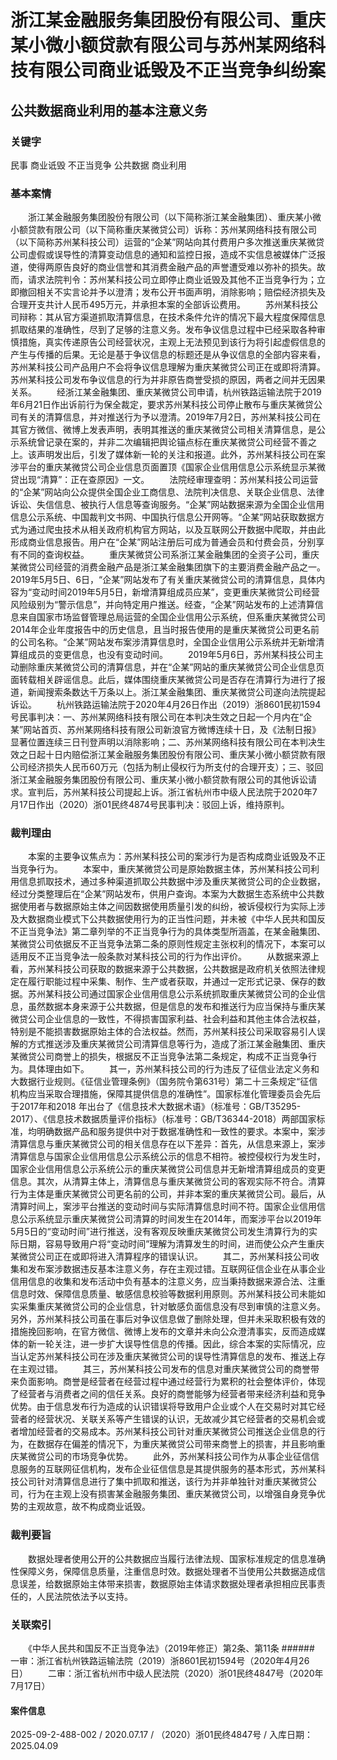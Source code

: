 # 浙江某金融服务集团股份有限公司、重庆某小微小额贷款有限公司与苏州某网络科技有限公司商业诋毁及不正当竞争纠纷案
## 公共数据商业利用的基本注意义务
### 关键字
民事 商业诋毁 不正当竞争 公共数据 商业利用
### 基本案情
　　浙江某金融服务集团股份有限公司（以下简称浙江某金融集团）、重庆某小微小额贷款有限公司（以下简称重庆某微贷公司）诉称：苏州某网络科技有限公司（以下简称苏州某科技公司）运营的“企某”网站向其付费用户多次推送重庆某微贷公司虚假或误导性的清算变动信息的通知和监控日报，造成不实信息被媒体广泛报道，使得两原告良好的商业信誉和其消费金融产品的声誉遭受难以弥补的损失。故而，请求法院判令：苏州某科技公司立即停止商业诋毁及其他不正当竞争行为；立即撤回相关不实言论并予以澄清；发布公开书面声明，消除影响；赔偿经济损失及合理开支共计人民币495万元，并承担本案的全部诉讼费用。
　　苏州某科技公司辩称：其从官方渠道抓取清算信息，在技术条件允许的情况下最大程度保障信息抓取结果的准确性，尽到了足够的注意义务。发布争议信息过程中已经采取各种审慎措施，真实传递原告公司经营状况，主观上无法预见到该行为将引起虚假信息的产生与传播的后果。无论是基于争议信息的标题还是从争议信息的全部内容来看，苏州某科技公司产品用户不会将争议信息理解为重庆某微贷公司正在或即将清算。苏州某科技公司发布争议信息的行为并非原告商誉受损的原因，两者之间并无因果关系。
　　经浙江某金融集团、重庆某微贷公司申请，杭州铁路运输法院于2019年6月21日作出诉前行为保全裁定，要求苏州某科技公司停止散布与重庆某微贷公司有关的清算信息，并对推送行为予以澄清。2019年7月2日，苏州某科技公司在其官方微信、微博上发表声明，表明其推送的重庆某微贷公司相关清算信息，是公示系统曾记录在案的，并非二次编辑把舆论锚点标在重庆某微贷公司经营不善之上。该声明发出后，引发了媒体新一轮的关注和报道。此外，苏州某科技公司在案涉平台的重庆某微贷公司企业信息页面置顶《国家企业信用信息公示系统显示某微贷出现“清算”：正在查原因》一文。
　　法院经审理查明：苏州某科技公司运营的“企某”网站向公众提供全国企业工商信息、法院判决信息、关联企业信息、法律诉讼、失信信息、被执行人信息等查询服务。“企某”网站数据来源为全国企业信用信息公示系统、中国裁判文书网、中国执行信息公开网等。“企某”网站获取数据方式为通过爬虫技术从相关政府机构官方网站，以及互联网公开数据中爬取，并由此形成商业信息报告。用户在“企某”网站注册后可成为普通会员和付费会员，分别享有不同的查询权益。
　　重庆某微贷公司系浙江某金融集团的全资子公司，重庆某微贷公司经营的消费金融产品是浙江某金融集团旗下的主要消费金融产品之一。2019年5月5日、6日，“企某”网站发布了有关重庆某微贷公司的清算信息，具体内容为“变动时间2019年5月5日，新增清算组成员应某”，变更重庆某微贷公司经营风险级别为“警示信息”，并向特定用户推送。经查，“企某”网站发布的上述清算信息来自国家市场监督管理总局运营的全国企业信用公示系统，但系重庆某微贷公司2014年企业年度报告中的历史信息，且当时报告使用的是重庆某微贷公司更名前的公司名称。“企某”网站发布案涉清算信息时，全国企业信用公示系统并无新增清算组成员的变更信息，也没有变动时间。
　　2019年5月6日，苏州某科技公司主动删除重庆某微贷公司的清算信息，并在“企某”网站的重庆某微贷公司企业信息页面转载相关辟谣信息。此后，媒体围绕重庆某微贷公司是否存在清算行为进行了报道，新闻搜索条数达千万条以上。浙江某金融集团、重庆某微贷公司遂向法院提起诉讼。
　　杭州铁路运输法院于2020年4月26日作出（2019）浙8601民初1594号民事判决：一、苏州某网络科技有限公司在本判决生效之日起一个月内在“企某”网站首页、苏州某网络科技有限公司新浪官方微博连续十日，及《法制日报》显著位置连续三日刊登声明以消除影响；二、苏州某网络科技有限公司在本判决生效之日起十日内赔偿浙江某金融服务集团股份有限公司、重庆某小微小额贷款有限公司经济损失人民币60万元（包括为制止侵权行为所支付的合理开支）；三、驳回浙江某金融服务集团股份有限公司、重庆某小微小额贷款有限公司的其他诉讼请求。宣判后，苏州某科技公司提起上诉。浙江省杭州市中级人民法院于2020年7月17日作出（2020）浙01民终4874号民事判决：驳回上诉，维持原判。
### 裁判理由
　　本案的主要争议焦点为：苏州某科技公司的案涉行为是否构成商业诋毁及不正当竞争行为。
　　本案中，重庆某微贷公司是原始数据主体，苏州某科技公司利用信息抓取技术，通过多种渠道抓取公共数据中涉及重庆某微贷公司的企业数据，经过分类整理后在“企某”网站发布，供用户查询。本案为大数据生态系统中公共数据使用者与数据原始主体之间因数据使用质量引发的纠纷，被诉侵权行为实际上涉及大数据商业模式下公共数据使用行为的正当性问题，并未被《中华人民共和国反不正当竞争法》第二章列举的不正当竞争行为的具体类型所涵盖，在某金融集团、某微贷公司依据反不正当竞争法第二条的原则性规定主张权利的情况下，本案可以适用反不正当竞争法一般条款对某科技公司的行为作出评价。
　　从数据来源上看，苏州某科技公司获取的数据来源于公共数据，公共数据是政府机关依照法律规定在履行职能过程中采集、制作、生产或者获取，并通过一定形式记录、保存的数据。苏州某科技公司通过国家企业信用信息公示系统抓取重庆某微贷公司的企业信息，虽然数据本身来源于公共数据，但是信息的发布和推送行为应当保持与重庆某微贷公司企业信息的一致性，不得损害国家利益、社会利益和其他主体合法权益，特别是不能损害数据原始主体的合法权益。然而，苏州某科技公司采取容易引人误解的方式推送涉及重庆某微贷公司清算信息等行为，造成了浙江某金融集团、重庆某微贷公司商誉上的损失，根据反不正当竞争法第二条规定，构成不正当竞争行为。具体理由如下。
　　其一，苏州某科技公司的行为违反了征信业法定义务和大数据行业规则。《征信业管理条例》（国务院令第631号）第二十三条规定“征信机构应当采取合理措施，保障其提供信息的准确性”。国家标准化管理委员会先后于2017年和2018 年出台了《信息技术大数据术语》（标准号：GB/T35295-2017）、《信息技术数据质量评价指标》（标准号：GB/T36344-2018）两部国家标准，均明确数据产品和服务提供中对于数据准确性和一致性的要求。本案中，案涉清算信息与重庆某微贷公司的相关信息存在以下差异：首先，从信息来源上，案涉清算信息与国家企业信用信息公示系统公示的信息不相符。被控侵权行为发生时，国家企业信用信息公示系统公示的重庆某微贷公司信息并无新增清算组成员的变更信息。其次，从清算主体上，清算信息与重庆某微贷公司的客观实际不符合。清算行为主体是重庆某微贷公司更名前的公司，并非本案的重庆某微贷公司。最后，从清算时间上，案涉平台推送的变动时间与实际清算信息时间不符。国家企业信用信息公示系统显示重庆某微贷公司清算的时间发生在2014年，而案涉平台以2019年5月5日的“变动时间”进行推送，没有客观反映重庆某微贷公司发生清算行为的实际日期，容易导致用户将“变动时间”理解为清算发生的时间，进而使公众产生重庆某微贷公司正在或即将进入清算程序的错误认识。
　　其二，苏州某科技公司收集和发布案涉数据违反基本注意义务，存在主观过错。互联网征信企业在从事企业信用信息的收集和发布活动中负有基本的注意义务，应当秉持数据来源合法、注重信息时效、保障信息质量、敏感信息校验等数据利用原则。苏州某科技公司未能如实采集重庆某微贷公司的企业信息，针对敏感负面信息没有尽到审慎的注意义务。另外，苏州某科技公司虽在事后对争议信息做了删除处理，但并未采取积极有效的措施挽回影响，在官方微信、微博上发布的文章并未向公众澄清事实，反而造成媒体的新一轮关注，进一步扩大误导性信息的传播。因此，综合本案的实际情况，应当认定苏州某科技公司在涉及重庆某微贷公司的误导性清算信息的发布、推送上存在主观过错。
　　其三，苏州某科技公司发布的信息对重庆某微贷公司的商誉带来负面影响。商誉是经营者在经营过程中通过经营行为累积的社会整体评价，体现了经营者与消费者之间的信任关系。良好的商誉能够为经营者带来经济利益和竞争优势。由于信息发布行为造成的认识错误将导致用户企业或个人在交易时对其它经营者的经营状况、关联关系等产生错误的认识，无故减少其它经营者的交易机会或者增加经营者的交易成本。苏州某科技公司针对重庆某微贷公司推送企业信息的行为，在数据存在偏差的情况下，为重庆某微贷公司带来商誉上的损害，并且影响重庆某微贷公司的市场竞争优势。
　　此外，苏州某科技公司作为从事企业征信信息服务的互联网征信机构，发布企业征信信息是其提供服务的基本形式，苏州某科技公司针对清算信息进行了集中抓取和推送，该行为并非单独针对重庆某微贷公司，行为在主观上没有损害某金融服务集团、重庆某微贷公司，以增强自身竞争优势的主观故意，故不构成商业诋毁。
### 裁判要旨
　　数据处理者使用公开的公共数据应当履行法律法规、国家标准规定的信息准确性保障义务，保障信息质量，注重信息时效。数据处理者不当使用公共数据造成信息误差，给数据原始主体带来损害，数据原始主体请求数据处理者承担相应民事责任的，人民法院依法予以支持。
### 关联索引
　　《中华人民共和国反不正当竞争法》（2019年修正）第2条、第11条
######　　一审：浙江省杭州铁路运输法院（2019）浙8601民初1594号（2020年4月26日）
　　二审：浙江省杭州市中级人民法院（2020）浙01民终4847号（2020年7月17日）
#### 案件信息
2025-09-2-488-002 / 2020.07.17 / （2020）浙01民终4847号 / 入库日期：2025.04.09
